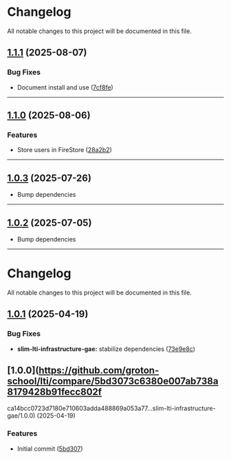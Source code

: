 <!--- BEGIN HEADER -->
# Changelog

All notable changes to this project will be documented in this file.
<!--- END HEADER -->

## [1.1.1](https://github.com/groton-school/slim-lti-infrastructure-gae/compare/v1.1.0...v1.1.1) (2025-08-07)

### Bug Fixes

* Document install and use ([7cf8fe](https://github.com/groton-school/slim-lti-infrastructure-gae/commit/7cf8fe8e9aa9a49ccc0edf104b86ac53302b50ed))


---

## [1.1.0](https://github.com/groton-school/slim-lti-infrastructure-gae/compare/v1.0.3...v1.1.0) (2025-08-06)

### Features

* Store users in FireStore ([28a2b2](https://github.com/groton-school/slim-lti-infrastructure-gae/commit/28a2b236e618fa28f8cc0350d159ac37c3570bb7))


---

## [1.0.3](https://github.com/groton-school/lti.slim-lti-infrastructure-gae/compare/v1.0.2...v1.0.3) (2025-07-26)

- Bump dependencies

---

## [1.0.2](https://github.com/groton-school/lti.slim-lti-infrastructure-gae/compare/v1.0.1...v1.0.2) (2025-07-05)

- Bump dependencies

---

# Changelog

All notable changes to this project will be documented in this file.

## [1.0.1](https://github.com/groton-school/lti/compare/slim-lti-infrastructure-gae/1.0.0...slim-lti-infrastructure-gae/1.0.1) (2025-04-19)

### Bug Fixes

- **slim-lti-infrastructure-gae:** stabilize dependencies ([73e9e8c](https://github.com/groton-school/lti/commit/73e9e8c8e8396333a441dad43c3cd59bdec3154e))

## [1.0.0](https://github.com/groton-school/lti/compare/5bd3073c6380e007ab738a8179428b91fecc802f

ca14bcc0723d7180e710603adda488869a053a77...slim-lti-infrastructure-gae/1.0.0) (2025-04-19)

### Features

- Initial commit ([5bd307](https://github.com/groton-school/lti/commit/5bd3073c6380e007ab738a8179428b91fecc802f))
